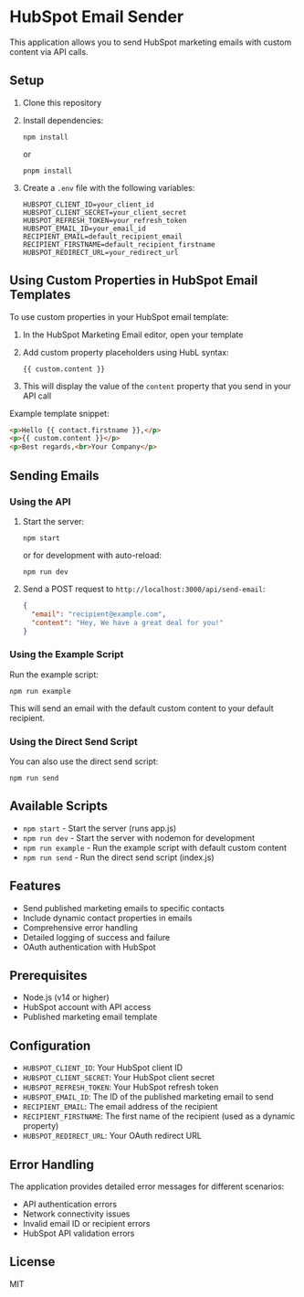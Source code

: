# HubSpot Email Sender

This application allows you to send HubSpot marketing emails with custom content via API calls.

## Setup

1. Clone this repository
2. Install dependencies:
   ```
   npm install
   ```
   or
   ```
   pnpm install
   ```

3. Create a `.env` file with the following variables:
   ```
   HUBSPOT_CLIENT_ID=your_client_id
   HUBSPOT_CLIENT_SECRET=your_client_secret
   HUBSPOT_REFRESH_TOKEN=your_refresh_token
   HUBSPOT_EMAIL_ID=your_email_id
   RECIPIENT_EMAIL=default_recipient_email
   RECIPIENT_FIRSTNAME=default_recipient_firstname
   HUBSPOT_REDIRECT_URL=your_redirect_url
   ```

## Using Custom Properties in HubSpot Email Templates

To use custom properties in your HubSpot email template:

1. In the HubSpot Marketing Email editor, open your template
2. Add custom property placeholders using HubL syntax:
   ```
   {{ custom.content }}
   ```

3. This will display the value of the `content` property that you send in your API call

Example template snippet:
```html
<p>Hello {{ contact.firstname }},</p>
<p>{{ custom.content }}</p>
<p>Best regards,<br>Your Company</p>
```

## Sending Emails

### Using the API

1. Start the server:
   ```
   npm start
   ```
   or for development with auto-reload:
   ```
   npm run dev
   ```

2. Send a POST request to `http://localhost:3000/api/send-email`:
   ```json
   {
     "email": "recipient@example.com",
     "content": "Hey, We have a great deal for you!"
   }
   ```

### Using the Example Script

Run the example script:
```
npm run example
```

This will send an email with the default custom content to your default recipient.

### Using the Direct Send Script

You can also use the direct send script:
```
npm run send
```

## Available Scripts

- `npm start` - Start the server (runs app.js)
- `npm run dev` - Start the server with nodemon for development
- `npm run example` - Run the example script with default custom content
- `npm run send` - Run the direct send script (index.js)

## Features

- Send published marketing emails to specific contacts
- Include dynamic contact properties in emails
- Comprehensive error handling
- Detailed logging of success and failure
- OAuth authentication with HubSpot

## Prerequisites

- Node.js (v14 or higher)
- HubSpot account with API access
- Published marketing email template

## Configuration

- `HUBSPOT_CLIENT_ID`: Your HubSpot client ID
- `HUBSPOT_CLIENT_SECRET`: Your HubSpot client secret
- `HUBSPOT_REFRESH_TOKEN`: Your HubSpot refresh token
- `HUBSPOT_EMAIL_ID`: The ID of the published marketing email to send
- `RECIPIENT_EMAIL`: The email address of the recipient
- `RECIPIENT_FIRSTNAME`: The first name of the recipient (used as a dynamic property)
- `HUBSPOT_REDIRECT_URL`: Your OAuth redirect URL

## Error Handling

The application provides detailed error messages for different scenarios:
- API authentication errors
- Network connectivity issues
- Invalid email ID or recipient errors
- HubSpot API validation errors

## License

MIT